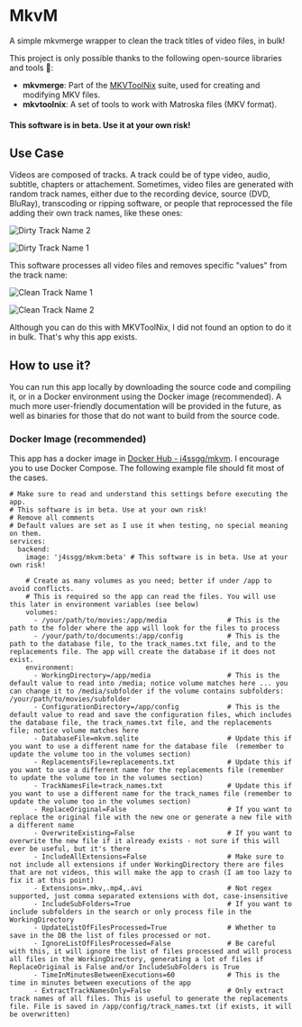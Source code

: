 # MkvM
A simple mkvmerge wrapper to clean the track titles of video files, in bulk!


This project is only possible thanks to the following open-source libraries and tools 💙:

- **mkvmerge**: Part of the [MKVToolNix](https://mkvtoolnix.download/) suite, used for creating and modifying MKV files.
- **mkvtoolnix**: A set of tools to work with Matroska files (MKV format).

#### This software is in beta. Use it at your own risk!

## Use Case
Videos are composed of tracks. A track could be of type video, audio, subtitle, chapters or attachement. Sometimes, video files are generated with random track names, either due to the recording device, source (DVD, BluRay), transcoding or ripping software, or people that reprocessed the file adding their own track names, like these ones:

![Dirty Track Name 2](https://i.ibb.co/Wsbbyzj/Screenshot-From-2025-01-18-20-50-43.png)

![Dirty Track Name 1](https://i.ibb.co/pnpg7jQ/Screenshot-From-2025-01-18-20-55-13.png)

This software processes all video files and removes specific "values" from the track name:

![Clean Track Name 1](https://i.ibb.co/kBj3vLs/Screenshot-From-2025-01-18-20-49-59.png)

![Clean Track Name 2](https://i.ibb.co/Y7rZrqR/Screenshot-From-2025-01-18-20-50-06.png)

Although you can do this with MKVToolNix, I did not found an option to do it in bulk. That's why this app exists.

## How to use it?

You can run this app locally by downloading the source code and compiling it, or in a Docker environment using the Docker image (recommended). A much more user-friendly documentation will be provided in the future, as well as binaries for those that do not want to build from the source code.

### Docker Image (recommended)
This app has a docker image in [Docker Hub - j4ssgg/mkvm](https://hub.docker.com/r/j4ssgg/mkvm).
I encourage you to use Docker Compose. The following example file should fit most of the cases. 

```
# Make sure to read and understand this settings before executing the app.
# This software is in beta. Use at your own risk!
# Remove all comments
# Default values are set as I use it when testing, no special meaning on them.
services:
  backend:
    image: 'j4ssgg/mkvm:beta' # This software is in beta. Use at your own risk!

    # Create as many volumes as you need; better if under /app to avoid conflicts. 
    # This is required so the app can read the files. You will use this later in environment variables (see below)
    volumes:
      - /your/path/to/movies:/app/media               # This is the path to the folder where the app will look for the files to process
      - /your/path/to/documents:/app/config           # This is the path to the database file, to the track_names.txt file, and to the replacements file. The app will create the database if it does not exist.
    environment:
      - WorkingDirectory=/app/media                   # This is the default value to read into /media; notice volume matches here ... you can change it to /media/subfolder if the volume contains subfolders: /your/path/to/movies/subfolder
      - ConfigurationDirectory=/app/config            # This is the default value to read and save the configuration files, which includes the database file, the track_names.txt file, and the replacements file; notice volume matches here
      - DatabaseFile=mkvm.sqlite                      # Update this if you want to use a different name for the database file  (remember to update the volume too in the volumes section)
      - ReplacementsFile=replacements.txt             # Update this if you want to use a different name for the replacements file (remember to update the volume too in the volumes section)
      - TrackNamesFile=track_names.txt                # Update this if you want to use a different name for the track_names file (remember to update the volume too in the volumes section)
      - ReplaceOriginal=False                         # If you want to replace the original file with the new one or generate a new file with a different name
      - OverwriteExisting=False                       # If you want to overwrite the new file if it already exists - not sure if this will ever be useful, but it's there
      - IncludeAllExtensions=False                    # Make sure to not include all extensions if under WorkingDirectory there are files that are not videos, this will make the app to crash (I am too lazy to fix it at this point)
      - Extensions=.mkv,.mp4,.avi                     # Not regex supported, just comma separated extensions with dot, case-insensitive
      - IncludeSubFolders=True                        # If you want to include subfolders in the search or only process file in the WorkingDirectory
      - UpdateListOfFilesProcessed=True               # Whether to save in the DB the list of files processed or not. 
      - IgnoreListOfFilesProcessed=False              # Be careful with this, it will ignore the list of files processed and will process all files in the WorkingDirectory, generating a lot of files if ReplaceOriginal is False and/or IncludeSubFolders is True
      - TimeInMinutesBetweenExecutions=60             # This is the time in minutes between executions of the app
      - ExtractTrackNamesOnly=False                   # Only extract track names of all files. This is useful to generate the replacements file. File is saved in /app/config/track_names.txt (if exists, it will be overwritten)
```
